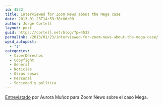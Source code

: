 ```yaml
---
id: 4532
title: Interviewed for Zoom News about the Mega case
date: 2013-01-23T14:59:38+00:00
author: Jorge Cortell
layout: post
guid: https://cortell.net/blog/?p=4532
permalink: /2013/01/23/interviewed-for-zoom-news-about-the-mega-case/
wpsd_autopost:
  - "1"
categories:
  - CiberDerechos
  - Copyfight
  - General
  - Noticias
  - Otras cosas
  - Personal
  - Sociedad y polí­tica
---
```

<a title="https://www.zoomnews.es/actualidad/tecnologia-y-ciencia/internet-sigue-siendo-territorio-pirata" href="https://www.zoomnews.es/actualidad/tecnologia-y-ciencia/internet-sigue-siendo-territorio-pirata" target="_blank">Entrevistado</a> por Aurora Muñoz para Zoom News sobre el caso Mega.